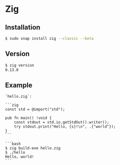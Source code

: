 # Zig

## Installation

```bash
$ sudo snap install zig --classic --beta
```

## Version

```bash
$ zig version
0.13.0
```

## Example

````{tab} Code
`hello.zig`:

```zig
const std = @import("std");

pub fn main() !void {
    const stdout = std.io.getStdOut().writer();
    try stdout.print("Hello, {s}!\n", .{"world"});
}
```
````

````{tab} Terminal
```bash
$ zig build-exe hello.zig
$ ./hello
Hello, world!
```
````
